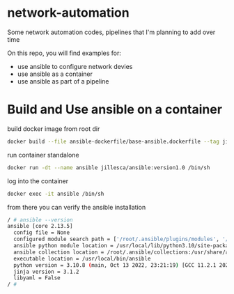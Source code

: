 # network-automation

Some network automation codes, pipelines that I'm planning to add over time

On this repo, you will find examples for:

- use ansible to configure network devies
- use ansible as a container
- use ansible as part of a pipeline

# Build and Use ansible on a container

build docker image from root dir

```bash
docker build --file ansible-dockerfile/base-ansible.dockerfile --tag jillesca/ansible:version1.0 .
```

run container standalone

```bash
docker run -dt --name ansible jillesca/ansible:version1.0 /bin/sh
```

log into the container

```bash
docker exec -it ansible /bin/sh
```

from there you can verify the ansible installation

```bash
/ # ansible --version
ansible [core 2.13.5]
  config file = None
  configured module search path = ['/root/.ansible/plugins/modules', '/usr/share/ansible/plugins/modules']
  ansible python module location = /usr/local/lib/python3.10/site-packages/ansible
  ansible collection location = /root/.ansible/collections:/usr/share/ansible/collections
  executable location = /usr/local/bin/ansible
  python version = 3.10.8 (main, Oct 13 2022, 23:21:19) [GCC 11.2.1 20220219]
  jinja version = 3.1.2
  libyaml = False
/ #
```
